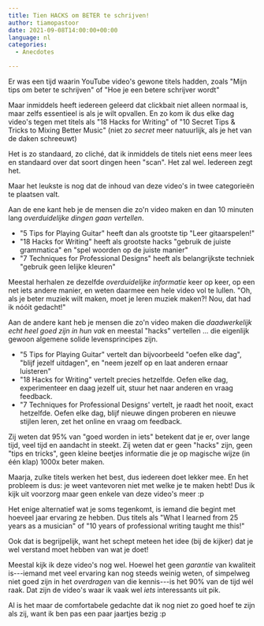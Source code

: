 ```yaml
---
title: Tien HACKS om BETER te schrijven!
author: tiamopastoor
date: 2021-09-08T14:00:00+00:00
language: nl
categories:
  - Anecdotes

---
```

Er was een tijd waarin YouTube video's gewone titels hadden, zoals "Mijn tips om beter te schrijven" of "Hoe je een betere schrijver wordt"

Maar inmiddels heeft iedereen geleerd dat clickbait niet alleen normaal is, maar zelfs essentieel is als je wilt opvallen. En zo kom ik dus elke dag video's tegen met titels als "18 Hacks for Writing" of "10 Secret Tips & Tricks to Mixing Better Music" (niet zo _secret_ meer natuurlijk, als je het van de daken schreeuwt)

Het is zo standaard, zo cliché, dat ik inmiddels de titels niet eens meer lees en standaard over dat soort dingen heen "scan". Het zal wel. Iedereen zegt het. 

Maar het leukste is nog dat de inhoud van deze video's in twee categorieën te plaatsen valt.

Aan de ene kant heb je de mensen die zo'n video maken en dan 10 minuten lang _overduidelijke dingen gaan vertellen_.

  * "5 Tips for Playing Guitar" heeft dan als grootste tip "Leer gitaarspelen!"
  * "18 Hacks for Writing" heeft als grootste hacks "gebruik de juiste grammatica" en "spel woorden op de juiste manier"
  * "7 Techniques for Professional Designs" heeft als belangrijkste techniek "gebruik geen lelijke kleuren"

Meestal herhalen ze dezelfde _overduidelijke informatie_ keer op keer, op een net iets andere manier, en weten daarmee een hele video vol te lullen. "Oh, als je beter muziek wilt maken, moet je leren muziek maken?! Nou, dat had ik nóóit gedacht!"

Aan de andere kant heb je mensen die zo'n video maken die _daadwerkelijk echt heel goed zijn in hun vak_ en meestal "hacks" vertellen ... die eigenlijk gewoon algemene solide levensprincipes zijn.

  * "5 Tips for Playing Guitar" vertelt dan bijvoorbeeld "oefen elke dag", "blijf jezelf uitdagen", en "neem jezelf op en laat anderen ernaar luisteren"
  * "18 Hacks for Writing" vertelt precies hetzelfde. Oefen elke dag, experimenteer en daag jezelf uit, stuur het naar anderen en vraag feedback.
  * "7 Techniques for Professional Designs' vertelt, je raadt het nooit, exact hetzelfde. Oefen elke dag, blijf nieuwe dingen proberen en nieuwe stijlen leren, zet het online en vraag om feedback.

Zij weten dat 95% van "goed worden in iets" betekent dat je er, over lange tijd, veel tijd en aandacht in steekt. Zij weten dat er geen "hacks" zijn, geen "tips en tricks", geen kleine beetjes informatie die je op magische wijze (in één klap) 1000x beter maken.

Maarja, zulke titels werken het best, dus iedereen doet lekker mee. En het probleem is dus: je weet vantevoren niet met welke je te maken hebt! Dus ik kijk uit voorzorg maar geen enkele van deze video's meer :p

Het enige alternatief wat je soms tegenkomt, is iemand die begint met hoeveel jaar ervaring ze hebben. Dus titels als "What I learned from 25 years as a musician" of "10 years of professional writing taught me this!" 

Ook dat is begrijpelijk, want het schept meteen het idee (bij de kijker) dat je wel verstand moet hebben van wat je doet! 

Meestal kijk ik deze video's nog wel. Hoewel het geen _garantie_ van kwaliteit is---iemand met veel ervaring kan nog steeds weinig weten, of simpelweg niet goed zijn in het _overdragen_ van die kennis---is het 90% van de tijd wél raak. Dat zijn de video's waar ik vaak wel _iets_ interessants uit pik. 

Al is het maar de comfortabele gedachte dat ik nog niet zo goed hoef te zijn als zij, want ik ben pas een paar jaartjes bezig :p